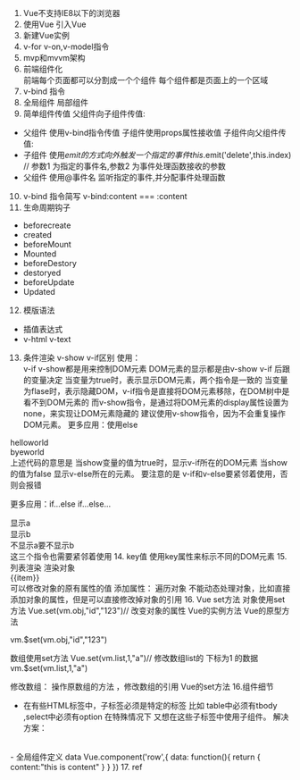 1. Vue不支持IE8以下的浏览器
2. 使用Vue 引入Vue
3. 新建Vue实例
4. v-for v-on,v-model指令
5. mvp和mvvm架构
6. 前端组件化  
前端每个页面都可以分割成一个个组件
每个组件都是页面上的一个区域
7. v-bind 指令 
8. 全局组件 局部组件
9. 简单组件传值
父组件向子组件传值:  
 - 父组件 使用v-bind指令传值 子组件使用props属性接收值
子组件向父组件传值: 
 - 子组件 使用$emit的方式 向外触发 一个指定的事件 this.$emit('delete',this.index) // 参数1 为指定的事件名,参数2 为事件处理函数接收的参数
 - 父组件 使用@事件名 监听指定的事件,并分配事件处理函数
 10. v-bind 指令简写 v-bind:content === :content
 11. 生命周期钩子
 - beforecreate
 - created
 - beforeMount
 - Mounted
 - beforeDestory
 - destoryed
 - beforeUpdate
 - Updated
 12. 模版语法
 - 插值表达式
 - v-html v-text
 13. 条件渲染
 v-show v-if区别
 使用：
    <div v-if="show"></div>
    <div v-show="show"></div>
v-if v-show都是用来控制DOM元素
DOM元素的显示都是由v-show v-if 后跟的变量决定
当变量为true时，表示显示DOM元素，两个指令是一致的
当变量为flase时，表示隐藏DOM，v-if指令是直接将DOM元素移除，在DOM树中是看不到DOM元素的
而v-show指令，是通过将DOM元素的display属性设置为none，来实现让DOM元素隐藏的
建议使用v-show指令，因为不会重复操作DOM元素。
更多应用：使用else
<div v-if ="show">helloworld</div>
<div v-else>byeworld</div>
上述代码的意思是 当show变量的值为true时，显示v-if所在的DOM元素
当show的值为false 显示v-else所在的元素。
要注意的是 v-if和v-else要紧邻着使用，否则会报错

更多应用：if...else if...else...
<div v-if="show === 'a' ">显示a</div>
<div v-if-else ="show === 'b'">显示b</div>
<div v-else>不显示a要不显示b</div>
这三个指令也需要紧邻着使用
14. key值 使用key属性来标示不同的DOM元素
15. 列表渲染
渲染对象
<div v-for="(item,key,index) of obj">{{item}}</div>
可以修改对象的原有属性的值
添加属性：
遍历对象 不能动态处理对象，比如直接添加对象的属性，但是可以直接修改掉对象的引用
16. Vue set方法
对象使用set方法
Vue.set(vm.obj,"id","123")// 改变对象的属性
Vue的实例方法 Vue的原型方法

vm.$set(vm.obj,"id","123")

数组使用set方法
Vue.set(vm.list,1,"a")//  修改数组list的 下标为1 的数据
vm.$set(vm.list,1,"a")


修改数组： 操作原数组的方法  ，修改数组的引用  Vue的set方法
16.组件细节
- 在有些HTML标签中，子标签必须是特定的标签 比如 table中必须有tbody ,select中必须有option
在特殊情况下 又想在这些子标签中使用子组件。
解决方案：
<table>
  <tbody>
    <tr is = "row "></tr>
    <tr is = "row "></tr>
    <tr is = "row "></tr>
  </tbody>
</table>
- 全局组件定义 data 
Vue.component('row',{
  data: function(){
    return {
      content:"this is content"
    }
  }
})
17. ref

 